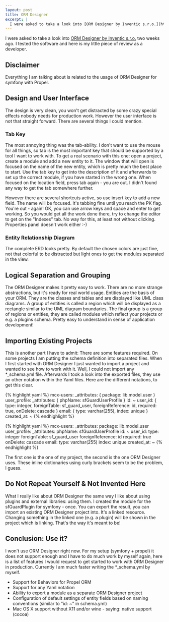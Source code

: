```yaml
---
layout: post
title: ORM Designer
excerpt: |
  I were asked to take a look into [ORM Designer by Inventic s.r.o.](http://www.orm-designer.com/ "Website of ORM Designer") two weeks ago. I tested the software and here is my little piece of review as a developer.
---
```

I were asked to take a look into [ORM Designer by Inventic s.r.o.](http://www.orm-designer.com/ "Website of ORM Designer") two weeks ago. I tested the software and here is my little piece of review as a developer.

## Disclaimer

Everything I am talking about is related to the usage of ORM Designer for symfony with Propel.

## Design and User Interface

The design is very clean, you won't get distracted by some crazy special effects nobody needs for production work. However the user interface is not that straight forward. There are several things I could mention.

### Tab Key

The most annoying thing was the tab-ability. I don't want to use the mouse for all things, so tab is the most important key that should be supported by a tool I want to work with. To get a real scenario with this one: open a project, create a module and add a new entity to it. The window that will open is focused on the name of the new entity, which is pretty much the best place to start. Use the tab key to get into the description of it and afterwards to set up the correct module, if you have started in the wrong one. When focused on the location field, press tab again - you are out. I didn't found any way to get the tab somewhere further.

However there are several shortcuts active, so use insert key to add a new field. The name will be focused. It's tabbing fine until you reach the PK flag. You're out - again! OK, you can use arrow keys and space and enter to get working. So you would get all the work done there, try to change the editor to get on the "Indexes" tab. No way for this, at least not without clicking. Properties panel doesn't work either :-)

### Entity Relationship Diagram

The complete ERD looks pretty. By default the chosen colors are just fine, not that colorful to be distracted but light ones to get the modules separated in the view.

## Logical Separation and Grouping

The ORM Designer makes it pretty easy to work. There are no more strange abstractions, but it's ready for real world usage. Entities are the basis of your ORM. They are the classes and tables and are displayed like UML class diagrams. A group of entities is called a region which will be displayed as a rectangle similar to the UML diagram boundaries. The final group is a group of regions or entities, they are called modules which reflect your projects or e.g. a plugins schema. Pretty easy to understand in sense of application development!

## Importing Existing Projects

This is another part I have to admit: There are some features required. On some projects I am putting the schema definition into separated files. When I first started with ORM Designer I just wanted to import a project and wanted to see how to work with it. Well, I could not import any \*\_schema.yml file. Afterwards I took a look into the exported files, they use an other notation within the Yaml files. Here are the different notations, to get this clear.

{% highlight yaml %}
mcx-users:
  _attributes: { package: lib.model.user }
  user_profile:
    _attributes: { phpName: sfGuardUserProfile }
    id: ~
    user_id: { type: integer, foreignTable: sf_guard_user, foreignReference: id, required: true, onDelete: cascade }
    email: { type: varchar(255), index: unique }
    created_at: ~
{% endhighlight %}

{% highlight yaml %}
mcx-users:
  _attributes:
    package: lib.model.user
  user_profile:
    _attributes:
      phpName: sfGuardUserProfile
    id: ~
    user_id: 
      type: integer
      foreignTable: sf_guard_user
      foreignReference: id
      required: true
      onDelete: cascade
    email: 
      type: varchar(255)
      index: unique
    created_at: ~
{% endhighlight %}

The first one is the one of my project, the second is the one ORM Designer uses. These inline dictionaries using curly brackets seem to be the problem, I guess.

## Do Not Repeat Yourself &#038; Not Invented Here

What I really like about ORM Designer the same way I like about using plugins and external libraries: using them. I created the module for the sfGuardPlugin for symfony - once. You can export the result, you can import an existing ORM Designer project into. It's a linked resource. Changing something in the linked one (e.g. a plugin) will be shown in the project which is linking. That's the way it's meant to be!

## Conclusion: Use it?

I won't use ORM Designer right now. For my setup (symfony + propel) it does not support enough and I have to do much work by myself again, here is a list of features I would request to get started to work with ORM Designer in production. Currently I am much faster writing the \*\_schema.yml by myself.

- Support for Behaviors for Propel ORM
- Support for any Yaml notation
- Ability to export a module as a separate ORM Designer project
- Configuration of default settings of entity fields based on naming conventions (similar to "id: ~" in schema.yml)
- Mac OS X support without X11 and/or wine - saying: native support (cocoa)

